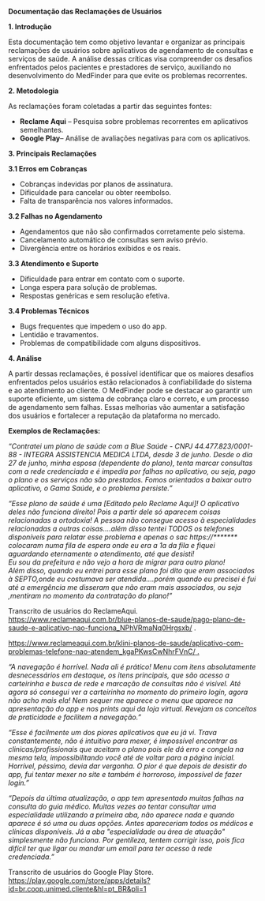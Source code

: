 **Documentação das Reclamações de Usuários**

**1\. Introdução**

Esta documentação tem como objetivo levantar e organizar as principais reclamações de usuários sobre aplicativos de agendamento de consultas e serviços de saúde. A análise dessas críticas visa compreender os desafios enfrentados pelos pacientes e prestadores de serviço, auxiliando no desenvolvimento do MedFinder para que evite os problemas recorrentes.

**2\. Metodologia**

As reclamações foram coletadas a partir das seguintes fontes:

- **Reclame Aqui** – Pesquisa sobre problemas recorrentes em aplicativos semelhantes.
- **Google Play**– Análise de avaliações negativas para com os aplicativos.

**3\. Principais Reclamações**

**3.1 Erros em Cobranças**

- Cobranças indevidas por planos de assinatura.
- Dificuldade para cancelar ou obter reembolso.
- Falta de transparência nos valores informados.

**3.2 Falhas no Agendamento**

- Agendamentos que não são confirmados corretamente pelo sistema.
- Cancelamento automático de consultas sem aviso prévio.
- Divergência entre os horários exibidos e os reais.

**3.3 Atendimento e Suporte**

- Dificuldade para entrar em contato com o suporte.
- Longa espera para solução de problemas.
- Respostas genéricas e sem resolução efetiva.

**3.4 Problemas Técnicos**

- Bugs frequentes que impedem o uso do app.
- Lentidão e travamentos.
- Problemas de compatibilidade com alguns dispositivos.

**4\. Análise**

A partir dessas reclamações, é possível identificar que os maiores desafios enfrentados pelos usuários estão relacionados à confiabilidade do sistema e ao atendimento ao cliente. O MedFinder pode se destacar ao garantir um suporte eficiente, um sistema de cobrança claro e correto, e um processo de agendamento sem falhas. Essas melhorias vão aumentar a satisfação dos usuários e fortalecer a reputação da plataforma no mercado.

**Exemplos de Reclamações:**

_“Contratei um plano de saúde com a Blue Saúde - CNPJ 44.477.823/0001-88 - INTEGRA ASSISTENCIA MEDICA LTDA, desde 3 de junho. Desde o dia 27 de junho, minha esposa (dependente do plano), tenta marcar consultas com a rede credenciada e é impedia por falhas no aplicativo, ou seja, pago o plano e os serviços não são prestados. Fomos orientados a baixar outro aplicativo, o Gama Saúde, e o problema persiste.”_

_“Esse plano de saúde é uma \[Editado pelo Reclame Aqui\]! O aplicativo deles não funciona direito! Pois a partir dele só aparecem coisas relacionadas a ortodoxia! A pessoa não consegue acesso à especialidades relacionadas a outras coisas....além disso tentei TODOS os telefones disponíveis para relatar esse problema e apenas o sac https://\*\*\*\*\*\*\* colocaram numa fila de espera onde eu era a 1a da fila e fiquei aguardando eternamente o atendimento, até que desisti!  
Eu sou da prefeitura e não vejo a hora de migrar para outro plano!  
Além disso, quando eu entrei para esse plano foi dito que eram associados à SEPTO,onde eu costumava ser atendida....porém quando eu precisei é fui até a emergência me disseram que não eram mais associados, ou seja ,mentiram no momento da contratação do plano!”_

Transcrito de usuários do ReclameAqui.  
<https://www.reclameaqui.com.br/blue-planos-de-saude/pago-plano-de-saude-e-aplicativo-nao-funciona_NPhVRmaNq0Hrgsxb/> .

[https://www.reclameaqui.com.br/klini-planos-de-saude/aplicativo-com-problemas-telefone-nao-atendem_kgaPKwsCwNhrFVnC/ .](https://www.reclameaqui.com.br/klini-planos-de-saude/aplicativo-com-problemas-telefone-nao-atendem_kgaPKwsCwNhrFVnC/)

_“A navegação é horrível. Nada ali é prático! Menu com itens absolutamente desnecessários em destaque, os itens principais, que são acesso a carteirinha e busca de rede e marcação de consultas não é visível. Até agora só consegui ver a carteirinha no momento do primeiro login, agora não acho mais ela! Nem sequer me aparece o menu que aparece na apresentação do app e nos prints aqui da loja virtual. Revejam os conceitos de praticidade e facilitem a navegação.”_

_“Esse é facilmente um dos piores aplicativos que eu já vi. Trava constantemente, não é intuitivo para mexer, é impossível encontrar as clinicas/profissionais que aceitam o plano pois ele dá erro e congela na mesma tela, impossibilitando você até de voltar para a página inicial. Horrível, péssimo, devia dar vergonha. O pior é que depois de desistir do app, fui tentar mexer no site e também é horroroso, impossível de fazer login.”_

_“Depois da última atualização, o app tem apresentado muitas falhas na consulta do guia médico. Muitas vezes ao tentar consultar uma especialidade utilizando a primeira aba, não aparece nada e quando aparece é só uma ou duas opções. Antes apareceriam todos os médicos e clínicas disponíveis. Já a aba "especialidade ou área de atuação" simplesmente não funciona. Por gentileza, tentem corrigir isso, pois fica difícil ter que ligar ou mandar um email para ter acesso à rede credenciada.”_  

Transcrito de usuários do Google Play Store.  
<https://play.google.com/store/apps/details?id=br.coop.unimed.cliente&hl=pt_BR&pli=1>
